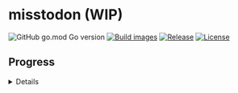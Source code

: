 # misstodon (WIP)

![GitHub go.mod Go version](https://img.shields.io/github/go-mod/go-version/gizmo-ds/misstodon?style=flat-square)
[![Build images](https://img.shields.io/github/actions/workflow/status/gizmo-ds/misstodon/images.yaml?branch=main&label=docker%20image&style=flat-square)](https://github.com/gizmo-ds/misstodon/actions/workflows/images.yaml)
[![Release](https://img.shields.io/github/v/release/gizmo-ds/misstodon.svg?include_prereleases&style=flat-square)](https://github.com/gizmo-ds/misstodon/releases/latest)
[![License](https://img.shields.io/github/license/gizmo-ds/misstodon?style=flat-square)](./LICENSE)

## Progress

<details>

- [ ] .well-known
  - [x] /.well-known/webfinger
  - [x] /.well-known/nodeinfo
- [ ] Nodeinfo
  - [x] /nodeinfo/2.0
- [ ] Auth
  - [x] /oauth/authorize
  - [x] /oauth/token
  - [x] /api/v1/apps
  - [ ] /api/v1/apps/verify_credentials
- [ ] Instance
  - [x] /api/v1/instance
- [ ] Accounts
  - [x] /api/v1/accounts/lookup
  - [x] /api/v1/accounts/verify_credentials
  - [ ] /api/v1/accounts/update_credentials
  - [ ] /api/v1/accounts/relationships
  - [ ] /api/v1/accounts/:user_id/statuses
  - [ ] /api/v1/accounts/:user_id/following
  - [ ] /api/v1/accounts/:user_id/followers
- [ ] Statuses
  - [x] /api/v1/statuses/:status_id
  - [ ] /api/v1/statuses/:status_id/context
  - [ ] /api/v1/statuses/:status_id/favourite
  - [ ] /api/v1/statuses/:status_id/bookmark
- [ ] Timelines
  - [ ] /api/v1/timelines/home
  - [x] /api/v1/timelines/public
  - [ ] /api/v1/timelines/tag/:hashtag
- [ ] Favourites
  - [ ] /api/v1/favourites
- [ ] Bookmarks
  - [ ] /api/v1/bookmarks
- [ ] Push
  - [ ] /api/v1/notifications
- [ ] Streaming
  - [ ] /api/v1/streaming
- [ ] Search
  - [ ] /api/v2/search
- [ ] Conversations
  - [ ] /api/v1/conversations
- [ ] Trends
  - [x] /api/v1/trends/statuses
  - [x] /api/v1/trends/tags

</details>
